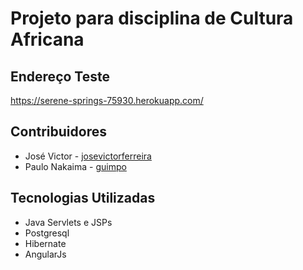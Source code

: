 # Projeto para disciplina de Cultura Africana

## Endereço Teste
  https://serene-springs-75930.herokuapp.com/
  
## Contribuidores
 - José Victor - [josevictorferreira](http://github.com/josevictorferreira/)
 - Paulo Nakaima - [guimpo](http://github.com/guimpo/)
 
## Tecnologias Utilizadas
 - Java Servlets e JSPs
 - Postgresql
 - Hibernate
 - AngularJs
